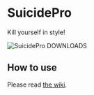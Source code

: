 # SuicidePro
Kill yourself in style!

![SuicidePro DOWNLOADS](https://img.shields.io/github/downloads/TheUltiOne/SuicidePro/total?style=flat-square)

## How to use
Please read [the wiki](https://github.com/TheUltiOne/SuicidePro/wiki).
